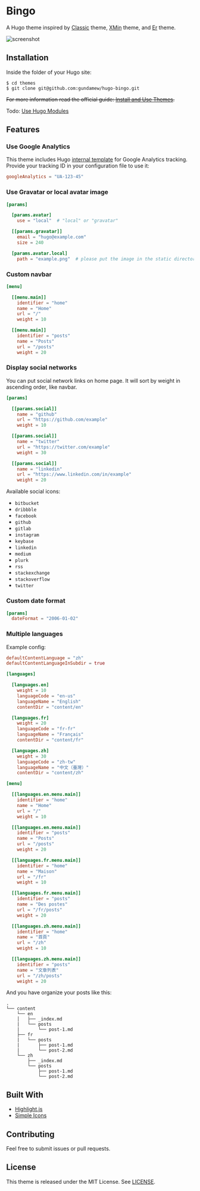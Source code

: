 # Bingo

A Hugo theme inspired by [Classic](https://themes.gohugo.io/hugo-classic/) theme, [XMin](https://themes.gohugo.io/hugo-xmin/) theme, and [Er](https://themes.gohugo.io/er/) theme.

![screenshot](https://github.com/gundamew/hugo-bingo/blob/master/images/screenshot.png)

## Installation

Inside the folder of your Hugo site:

```
$ cd themes
$ git clone git@github.com:gundamew/hugo-bingo.git
```

~~For more information read the official guide: [Install and Use Themes](https://gohugo.io/themes/installing-and-using-themes/).~~

Todo: [Use Hugo Modules](https://gohugo.io/hugo-modules/use-modules/)

## Features

### Use Google Analytics

This theme includes Hugo [internal template](https://gohugo.io/templates/internal/) for Google Analytics tracking. Provide your tracking ID in your configuration file to use it:

```toml
googleAnalytics = "UA-123-45"
```

### Use Gravatar or local avatar image

```toml
[params]

  [params.avatar]
    use = "local"  # "local" or "gravatar"

  [[params.gravatar]]
    email = "hugo@example.com"
    size = 240

  [params.avatar.local]
    path = "example.png"  # please put the image in the static directory
```

### Custom navbar

```toml
[menu]

  [[menu.main]]
    identifier = "home"
    name = "Home"
    url = "/"
    weight = 10

  [[menu.main]]
    identifier = "posts"
    name = "Posts"
    url = "/posts"
    weight = 20
```

### Display social networks

You can put social network links on home page. It will sort by weight in ascending order, like navbar.

```toml
[params]

  [[params.social]]
    name = "github"
    url = "https://github.com/example"
    weight = 10

  [[params.social]]
    name = "twitter"
    url = "https://twitter.com/example"
    weight = 30

  [[params.social]]
    name = "linkedin"
    url = "https://www.linkedin.com/in/example"
    weight = 20
```

Available social icons:

* `bitbucket`
* `dribbble`
* `facebook`
* `github`
* `gitlab`
* `instagram`
* `keybase`
* `linkedin`
* `medium`
* `plurk`
* `rss`
* `stackexchange`
* `stackoverflow`
* `twitter`

### Custom date format

```toml
[params]
  dateFormat = "2006-01-02"
```

### Multiple languages

Example config:

```toml
defaultContentLanguage = "zh"
defaultContentLanguageInSubdir = true

[languages]

  [languages.en]
    weight = 10
    languageCode = "en-us"
    languageName = "English"
    contentDir = "content/en"

  [languages.fr]
    weight = 20
    languageCode = "fr-fr"
    languageName = "Français"
    contentDir = "content/fr"

  [languages.zh]
    weight = 30
    languageCode = "zh-tw"
    languageName = "中文（臺灣）"
    contentDir = "content/zh"

[menu]

  [[languages.en.menu.main]]
    identifier = "home"
    name = "Home"
    url = "/"
    weight = 10

  [[languages.en.menu.main]]
    identifier = "posts"
    name = "Posts"
    url = "/posts"
    weight = 20

  [[languages.fr.menu.main]]
    identifier = "home"
    name = "Maison"
    url = "/fr"
    weight = 10

  [[languages.fr.menu.main]]
    identifier = "posts"
    name = "Des postes"
    url = "/fr/posts"
    weight = 20

  [[languages.zh.menu.main]]
    identifier = "home"
    name = "首頁"
    url = "/zh"
    weight = 10

  [[languages.zh.menu.main]]
    identifier = "posts"
    name = "文章列表"
    url = "/zh/posts"
    weight = 20
```

And you have organize your posts like this:

```shell
.
└── content
    └── en
    │   ├── _index.md
    |   └── posts
    |       └── post-1.md
    ├── fr
    |   └── posts
    |       ├── post-1.md
    |       └── post-2.md
    └── zh
        ├── _index.md
        └── posts
            ├── post-1.md
            └── post-2.md
```

## Built With

* [Highlight.js](https://highlightjs.org/)
* [Simple Icons](https://simpleicons.org/)

## Contributing

Feel free to submit issues or pull requests.

## License

This theme is released under the MIT License. See [LICENSE](https://github.com/gundamew/hugo-bingo/blob/master/LICENSE).
